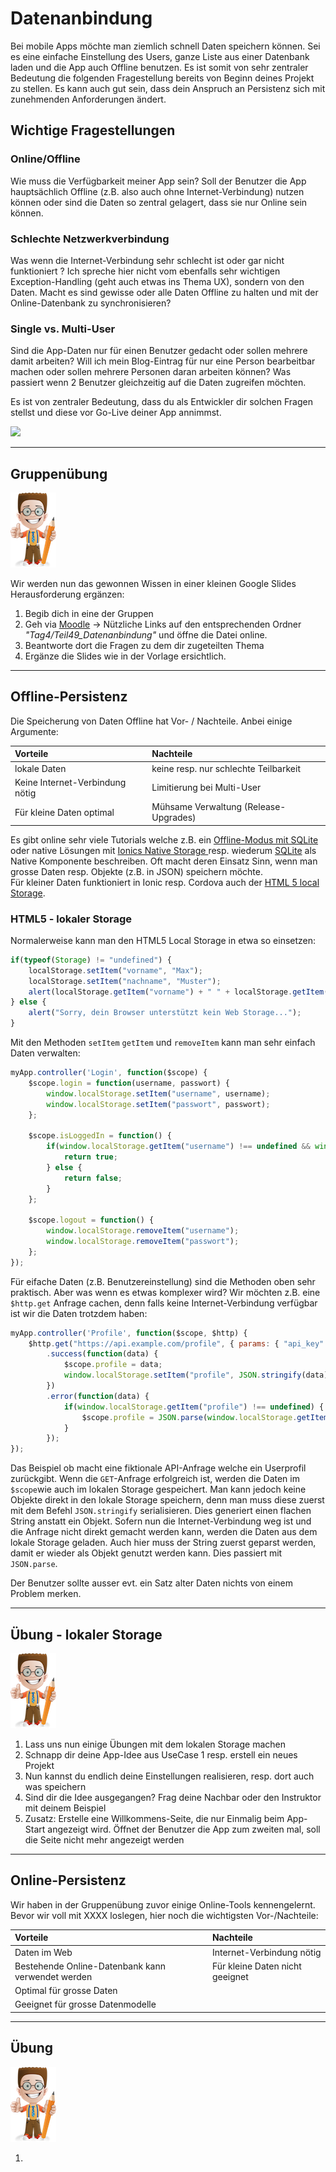 #           Datenanbindung

Bei mobile Apps möchte man ziemlich schnell Daten speichern können. Sei es eine einfache Einstellung des Users, ganze Liste aus einer Datenbank laden und die App auch Offline benutzen. Es ist somit von sehr zentraler Bedeutung die folgenden Fragestellung bereits von Beginn deines Projekt zu stellen. Es kann auch gut sein, dass dein Anspruch an Persistenz sich mit zunehmenden Anforderungen ändert.

## Wichtige Fragestellungen

### Online/Offline

Wie muss die Verfügbarkeit meiner App sein? Soll der Benutzer die App hauptsächlich Offline \(z.B. also auch ohne Internet-Verbindung\) nutzen können oder sind die Daten so zentral gelagert, dass sie nur Online sein können.

### Schlechte Netzwerkverbindung

Was wenn die Internet-Verbindung sehr schlecht ist oder gar nicht funktioniert ? Ich spreche hier nicht vom ebenfalls sehr wichtigen Exception-Handling \(geht auch etwas ins Thema UX\), sondern von den Daten. Macht es sind gewisse oder alle Daten Offline zu halten und mit der Online-Datenbank zu synchronisieren?

### Single vs. Multi-User

Sind die App-Daten nur für einen Benutzer gedacht oder sollen mehrere damit arbeiten? Will ich mein Blog-Eintrag für nur eine Person bearbeitbar machen oder sollen mehrere Personen daran arbeiten können? Was passiert wenn 2 Benutzer gleichzeitig auf die Daten zugreifen möchten.

Es ist von zentraler Bedeutung, dass du als Entwickler dir solchen Fragen stellst und diese vor Go-Live deiner App annimmst.

![](http://orgmonkey.marie-kennedy.com/wp-content/uploads/2009/10/how-to-use-this-database.png)

---

## Gruppenübung

![](/_allgemein/ralph_uebung.png)

Wir werden nun das gewonnen Wissen in einer kleinen Google Slides Herausforderung ergänzen:

1. Begib dich in eine der Gruppen
2. Geh via [Moodle](https://www.gitbook.com/book/motzne/ict-bz-modul-335/edit#)  -&gt;  Nützliche Links auf den entsprechenden Ordner _"Tag4/Teil49\_Datenanbindung"_
   und öffne die Datei online.
3. Beantworte dort die Fragen zu dem dir zugeteilten Thema
4. Ergänze die Slides wie in der Vorlage ersichtlich.

---

## Offline-Persistenz

Die Speicherung von Daten Offline hat Vor- / Nachteile. Anbei einige Argumente:

| Vorteile | Nachteile |
| :--- | :--- |
| lokale Daten | keine resp. nur schlechte Teilbarkeit |
| Keine Internet-Verbindung nötig | Limitierung bei Multi-User |
| Für kleine Daten optimal | Mühsame Verwaltung \(Release-Upgrades\) |

Es gibt online sehr viele Tutorials welche z.B. ein [Offline-Modus mit SQLite](http://blog.ionic.io/building-an-ionic-app-with-offline-support-part-1/) oder native Lösungen mit [Ionics Native Storage ](https://ionicframework.com/docs/v2/native/nativestorage/)resp. wiederum [SQLite](https://ionicframework.com/docs/v2/native/sqlite/) als Native Komponente beschreiben. Oft macht deren Einsatz Sinn, wenn man grosse Daten resp. Objekte \(z.B. in JSON\) speichern möchte.  
Für kleiner Daten funktioniert in Ionic resp. Cordova auch der [HTML 5 local Storage](http://www.w3schools.com/html/html5_webstorage.asp).

### HTML5 - lokaler Storage

Normalerweise kann man den HTML5 Local Storage in etwa so einsetzen:

```js
if(typeof(Storage) != "undefined") {
    localStorage.setItem("vorname", "Max");
    localStorage.setItem("nachname", "Muster");
    alert(localStorage.getItem("vorname") + " " + localStorage.getItem("nachname"));
} else {
    alert("Sorry, dein Browser unterstützt kein Web Storage...");
}
```

Mit den Methoden `setItem` `getItem` und `removeItem` kann man sehr einfach Daten verwalten:

```js
myApp.controller('Login', function($scope) {
    $scope.login = function(username, passwort) {
        window.localStorage.setItem("username", username);
        window.localStorage.setItem("passwort", passwort);
    };

    $scope.isLoggedIn = function() {
        if(window.localStorage.getItem("username") !== undefined && window.localStorage.getItem("passwort") !== undefined) {
            return true;
        } else {
            return false;
        }
    };

    $scope.logout = function() {
        window.localStorage.removeItem("username");
        window.localStorage.removeItem("passwort");
    };
});
```

Für eifache Daten \(z.B. Benutzereinstellung\) sind die Methoden oben sehr praktisch. Aber was wenn es etwas komplexer wird? Wir möchten z.B. eine `$http.get` Anfrage cachen, denn falls keine Internet-Verbindung verfügbar ist wir die Daten trotzdem haben:

```js
myApp.controller('Profile', function($scope, $http) {
    $http.get("https://api.example.com/profile", { params: { "api_key": "some_key_here" } })
        .success(function(data) {
            $scope.profile = data;
            window.localStorage.setItem("profile", JSON.stringify(data));
        })
        .error(function(data) {
            if(window.localStorage.getItem("profile") !== undefined) {
                $scope.profile = JSON.parse(window.localStorage.getItem("profile"));
            }
        });
});
```

Das Beispiel ob macht eine fiktionale API-Anfrage welche ein Userprofil zurückgibt. Wenn die `GET`-Anfrage erfolgreich ist, werden die Daten im `$scope`wie auch im lokalen Storage gespeichert. Man kann jedoch keine Objekte direkt in den lokale Storage speichern, denn man muss diese zuerst mit dem Befehl `JSON.stringify` serialisieren. Dies generiert einen flachen String anstatt ein Objekt. Sofern nun die Internet-Verbindung weg ist und die Anfrage nicht direkt gemacht werden kann, werden die Daten aus dem lokale Storage geladen. Auch hier muss der String zuerst geparst werden, damit er wieder als Objekt genutzt werden kann. Dies passiert mit `JSON.parse`.

Der Benutzer sollte ausser evt. ein Satz alter Daten nichts von einem Problem merken.

---

## Übung - lokaler Storage

![](/_allgemein/ralph_uebung.png)

1. Lass uns nun einige Übungen mit dem lokalen Storage machen
2. Schnapp dir deine App-Idee aus UseCase 1 resp. erstell ein neues Projekt
3. Nun kannst du endlich deine Einstellungen realisieren, resp. dort auch was speichern
4. Sind dir die Idee ausgegangen? Frag deine Nachbar oder den Instruktor mit deinem Beispiel
5. Zusatz: Erstelle eine Willkommens-Seite, die nur Einmalig beim App-Start angezeigt wird. Öffnet der Benutzer die App zum zweiten mal, soll die Seite nicht mehr angezeigt werden

---

## Online-Persistenz

Wir haben in der Gruppenübung zuvor einige Online-Tools kennengelernt. Bevor wir voll mit XXXX loslegen, hier noch die wichtigsten Vor-/Nachteile:

| Vorteile | Nachteile |
| :--- | :--- |
| Daten im Web | Internet-Verbindung nötig |
| Bestehende Online-Datenbank kann verwendet werden | Für kleine Daten nicht geeignet |
| Optimal für grosse Daten |  |
| Geeignet für grosse Datenmodelle |  |







---

## Übung

![](/_allgemein/ralph_uebung.png)

1. 


